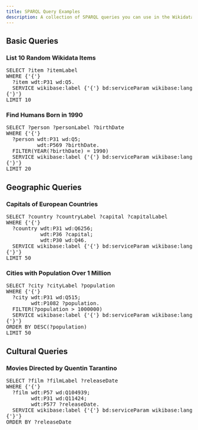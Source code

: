 ```yaml
---
title: SPARQL Query Examples
description: A collection of SPARQL queries you can use in the Wikidata SPARQL GUI.
---
```


## Basic Queries

### List 10 Random Wikidata Items
<div class="mw-highlight">
<pre>
SELECT ?item ?itemLabel
WHERE {'{'}
  ?item wdt:P31 wd:Q5.
  SERVICE wikibase:label {'{'} bd:serviceParam wikibase:language "[AUTO_LANGUAGE],en". {'}'}
{'}'}
LIMIT 10
</pre>
</div>

### Find Humans Born in 1990
<div class="mw-highlight">
<pre>
SELECT ?person ?personLabel ?birthDate
WHERE {'{'}
  ?person wdt:P31 wd:Q5;
          wdt:P569 ?birthDate.
  FILTER(YEAR(?birthDate) = 1990)
  SERVICE wikibase:label {'{'} bd:serviceParam wikibase:language "[AUTO_LANGUAGE],en". {'}'}
{'}'}
LIMIT 20
</pre>
</div>

## Geographic Queries

### Capitals of European Countries
<div class="mw-highlight">
<pre>
SELECT ?country ?countryLabel ?capital ?capitalLabel
WHERE {'{'}
  ?country wdt:P31 wd:Q6256;
           wdt:P36 ?capital;
           wdt:P30 wd:Q46.
  SERVICE wikibase:label {'{'} bd:serviceParam wikibase:language "[AUTO_LANGUAGE],en". {'}'}
{'}'}
LIMIT 50
</pre>
</div>

### Cities with Population Over 1 Million
<div class="mw-highlight">
<pre>
SELECT ?city ?cityLabel ?population
WHERE {'{'}
  ?city wdt:P31 wd:Q515;
        wdt:P1082 ?population.
  FILTER(?population > 1000000)
  SERVICE wikibase:label {'{'} bd:serviceParam wikibase:language "[AUTO_LANGUAGE],en". {'}'}
{'}'}
ORDER BY DESC(?population)
LIMIT 50
</pre>
</div>

## Cultural Queries

### Movies Directed by Quentin Tarantino
<div class="mw-highlight">
<pre>
SELECT ?film ?filmLabel ?releaseDate
WHERE {'{'}
  ?film wdt:P57 wd:Q104939;
        wdt:P31 wd:Q11424;
        wdt:P577 ?releaseDate.
  SERVICE wikibase:label {'{'} bd:serviceParam wikibase:language "[AUTO_LANGUAGE],en". {'}'}
{'}'}
ORDER BY ?releaseDate
</pre>
</div>


